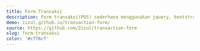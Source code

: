 ```yaml
---
title: Form Transaksi
description: Form transaksi(POS) sederhana menggunakan jquery, bootstrap4 dan beberapa plugin tambahan.
demo: zzzul.github.io/transaction-form/
source: https://github.com/Zzzul/transaction-form
slug: form-transaksi
color: '#cff6cf'
---
```


